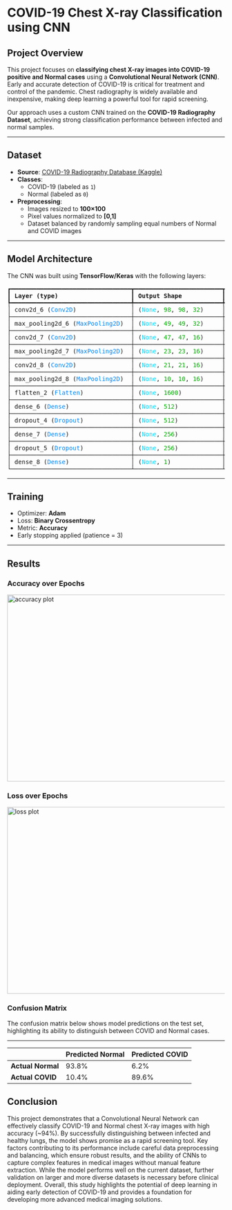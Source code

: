 

# COVID-19 Chest X-ray Classification using CNN

## Project Overview
This project focuses on **classifying chest X-ray images into COVID-19 positive and Normal cases** using a **Convolutional Neural Network (CNN)**.  
Early and accurate detection of COVID-19 is critical for treatment and control of the pandemic. Chest radiography is widely available and inexpensive, making deep learning a powerful tool for rapid screening.  

Our approach uses a custom CNN trained on the **COVID-19 Radiography Dataset**, achieving strong classification performance between infected and normal samples.

---

## Dataset
- **Source**: [COVID-19 Radiography Database (Kaggle)](https://www.kaggle.com/datasets/tawsifurrahman/covid19-radiography-database)  
- **Classes**:  
  - COVID-19 (labeled as `1`)  
  - Normal (labeled as `0`)  
- **Preprocessing**:  
  - Images resized to **100×100**  
  - Pixel values normalized to **[0,1]**  
  - Dataset balanced by randomly sampling equal numbers of Normal and COVID images  

---

## Model Architecture
The CNN was built using **TensorFlow/Keras** with the following layers:



<pre style="white-space:pre;overflow-x:auto;line-height:normal;font-family:Menlo,'DejaVu Sans Mono',consolas,'Courier New',monospace">┏━━━━━━━━━━━━━━━━━━━━━━━━━━━━━━━━━┳━━━━━━━━━━━━━━━━━━━━━━━━┳━━━━━━━━━━━━━━━┓
┃<span style="font-weight: bold"> Layer (type)                    </span>┃<span style="font-weight: bold"> Output Shape           </span>┃<span style="font-weight: bold">       Param # </span>┃
┡━━━━━━━━━━━━━━━━━━━━━━━━━━━━━━━━━╇━━━━━━━━━━━━━━━━━━━━━━━━╇━━━━━━━━━━━━━━━┩
│ conv2d_6 (<span style="color: #0087ff; text-decoration-color: #0087ff">Conv2D</span>)               │ (<span style="color: #00d7ff; text-decoration-color: #00d7ff">None</span>, <span style="color: #00af00; text-decoration-color: #00af00">98</span>, <span style="color: #00af00; text-decoration-color: #00af00">98</span>, <span style="color: #00af00; text-decoration-color: #00af00">32</span>)     │           <span style="color: #00af00; text-decoration-color: #00af00">896</span> │
├─────────────────────────────────┼────────────────────────┼───────────────┤
│ max_pooling2d_6 (<span style="color: #0087ff; text-decoration-color: #0087ff">MaxPooling2D</span>)  │ (<span style="color: #00d7ff; text-decoration-color: #00d7ff">None</span>, <span style="color: #00af00; text-decoration-color: #00af00">49</span>, <span style="color: #00af00; text-decoration-color: #00af00">49</span>, <span style="color: #00af00; text-decoration-color: #00af00">32</span>)     │             <span style="color: #00af00; text-decoration-color: #00af00">0</span> │
├─────────────────────────────────┼────────────────────────┼───────────────┤
│ conv2d_7 (<span style="color: #0087ff; text-decoration-color: #0087ff">Conv2D</span>)               │ (<span style="color: #00d7ff; text-decoration-color: #00d7ff">None</span>, <span style="color: #00af00; text-decoration-color: #00af00">47</span>, <span style="color: #00af00; text-decoration-color: #00af00">47</span>, <span style="color: #00af00; text-decoration-color: #00af00">16</span>)     │         <span style="color: #00af00; text-decoration-color: #00af00">4,624</span> │
├─────────────────────────────────┼────────────────────────┼───────────────┤
│ max_pooling2d_7 (<span style="color: #0087ff; text-decoration-color: #0087ff">MaxPooling2D</span>)  │ (<span style="color: #00d7ff; text-decoration-color: #00d7ff">None</span>, <span style="color: #00af00; text-decoration-color: #00af00">23</span>, <span style="color: #00af00; text-decoration-color: #00af00">23</span>, <span style="color: #00af00; text-decoration-color: #00af00">16</span>)     │             <span style="color: #00af00; text-decoration-color: #00af00">0</span> │
├─────────────────────────────────┼────────────────────────┼───────────────┤
│ conv2d_8 (<span style="color: #0087ff; text-decoration-color: #0087ff">Conv2D</span>)               │ (<span style="color: #00d7ff; text-decoration-color: #00d7ff">None</span>, <span style="color: #00af00; text-decoration-color: #00af00">21</span>, <span style="color: #00af00; text-decoration-color: #00af00">21</span>, <span style="color: #00af00; text-decoration-color: #00af00">16</span>)     │         <span style="color: #00af00; text-decoration-color: #00af00">2,320</span> │
├─────────────────────────────────┼────────────────────────┼───────────────┤
│ max_pooling2d_8 (<span style="color: #0087ff; text-decoration-color: #0087ff">MaxPooling2D</span>)  │ (<span style="color: #00d7ff; text-decoration-color: #00d7ff">None</span>, <span style="color: #00af00; text-decoration-color: #00af00">10</span>, <span style="color: #00af00; text-decoration-color: #00af00">10</span>, <span style="color: #00af00; text-decoration-color: #00af00">16</span>)     │             <span style="color: #00af00; text-decoration-color: #00af00">0</span> │
├─────────────────────────────────┼────────────────────────┼───────────────┤
│ flatten_2 (<span style="color: #0087ff; text-decoration-color: #0087ff">Flatten</span>)             │ (<span style="color: #00d7ff; text-decoration-color: #00d7ff">None</span>, <span style="color: #00af00; text-decoration-color: #00af00">1600</span>)           │             <span style="color: #00af00; text-decoration-color: #00af00">0</span> │
├─────────────────────────────────┼────────────────────────┼───────────────┤
│ dense_6 (<span style="color: #0087ff; text-decoration-color: #0087ff">Dense</span>)                 │ (<span style="color: #00d7ff; text-decoration-color: #00d7ff">None</span>, <span style="color: #00af00; text-decoration-color: #00af00">512</span>)            │       <span style="color: #00af00; text-decoration-color: #00af00">819,712</span> │
├─────────────────────────────────┼────────────────────────┼───────────────┤
│ dropout_4 (<span style="color: #0087ff; text-decoration-color: #0087ff">Dropout</span>)             │ (<span style="color: #00d7ff; text-decoration-color: #00d7ff">None</span>, <span style="color: #00af00; text-decoration-color: #00af00">512</span>)            │             <span style="color: #00af00; text-decoration-color: #00af00">0</span> │
├─────────────────────────────────┼────────────────────────┼───────────────┤
│ dense_7 (<span style="color: #0087ff; text-decoration-color: #0087ff">Dense</span>)                 │ (<span style="color: #00d7ff; text-decoration-color: #00d7ff">None</span>, <span style="color: #00af00; text-decoration-color: #00af00">256</span>)            │       <span style="color: #00af00; text-decoration-color: #00af00">131,328</span> │
├─────────────────────────────────┼────────────────────────┼───────────────┤
│ dropout_5 (<span style="color: #0087ff; text-decoration-color: #0087ff">Dropout</span>)             │ (<span style="color: #00d7ff; text-decoration-color: #00d7ff">None</span>, <span style="color: #00af00; text-decoration-color: #00af00">256</span>)            │             <span style="color: #00af00; text-decoration-color: #00af00">0</span> │
├─────────────────────────────────┼────────────────────────┼───────────────┤
│ dense_8 (<span style="color: #0087ff; text-decoration-color: #0087ff">Dense</span>)                 │ (<span style="color: #00d7ff; text-decoration-color: #00d7ff">None</span>, <span style="color: #00af00; text-decoration-color: #00af00">1</span>)              │           <span style="color: #00af00; text-decoration-color: #00af00">257</span> │
└─────────────────────────────────┴────────────────────────┴───────────────┘
</pre>

</details>

---

## Training
- Optimizer: **Adam**  
- Loss: **Binary Crossentropy**  
- Metric: **Accuracy**  
- Early stopping applied (patience = 3)  

---

## Results

### Accuracy over Epochs
<img width="576" height="432" alt="accuracy plot" src="https://github.com/user-attachments/assets/b4d109c0-d738-4e84-919c-03d9b143db43" />

### Loss over Epochs
<img width="576" height="432" alt="loss plot" src="https://github.com/user-attachments/assets/56e83dfc-ab55-491a-93b7-9f0ea61315e9" />

### Confusion Matrix
The confusion matrix below shows model predictions on the test set, highlighting its ability to distinguish between COVID and Normal cases.

---
|                   | Predicted Normal | Predicted COVID |
| ----------------- | ---------------- | --------------- |
| **Actual Normal** | 93.8%            | 6.2%            |
| **Actual COVID**  | 10.4%            | 89.6%           |

## Conclusion

This project demonstrates that a Convolutional Neural Network can effectively classify COVID-19 and Normal chest X-ray images with high accuracy (~94%). By successfully distinguishing between infected and healthy lungs, the model shows promise as a rapid screening tool. Key factors contributing to its performance include careful data preprocessing and balancing, which ensure robust results, and the ability of CNNs to capture complex features in medical images without manual feature extraction. While the model performs well on the current dataset, further validation on larger and more diverse datasets is necessary before clinical deployment. Overall, this study highlights the potential of deep learning in aiding early detection of COVID-19 and provides a foundation for developing more advanced medical imaging solutions.

